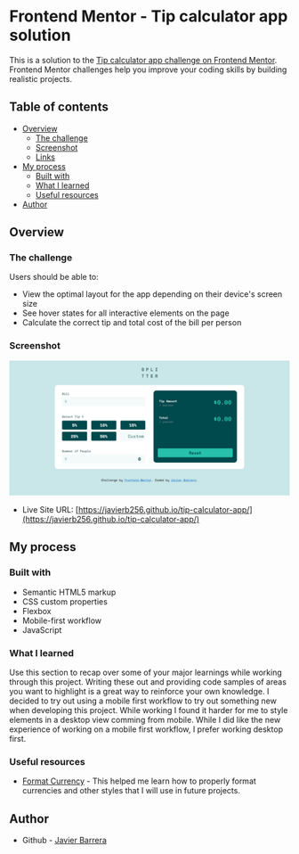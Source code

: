 # Frontend Mentor - Tip calculator app solution

This is a solution to the [Tip calculator app challenge on Frontend Mentor](https://www.frontendmentor.io/challenges/tip-calculator-app-ugJNGbJUX). Frontend Mentor challenges help you improve your coding skills by building realistic projects.

## Table of contents

- [Overview](#overview)
  - [The challenge](#the-challenge)
  - [Screenshot](#screenshot)
  - [Links](#links)
- [My process](#my-process)
  - [Built with](#built-with)
  - [What I learned](#what-i-learned)
  - [Useful resources](#useful-resources)
- [Author](#author)

## Overview

### The challenge

Users should be able to:

- View the optimal layout for the app depending on their device's screen size
- See hover states for all interactive elements on the page
- Calculate the correct tip and total cost of the bill per person

### Screenshot

![page screenshot](images/Screenshot-Tip-calculator-app.png)

- Live Site URL: [https://javierb256.github.io/tip-calculator-app/](https://javierb256.github.io/tip-calculator-app/)

## My process

### Built with

- Semantic HTML5 markup
- CSS custom properties
- Flexbox
- Mobile-first workflow
- JavaScript

### What I learned

Use this section to recap over some of your major learnings while working through this project. Writing these out and providing code samples of areas you want to highlight is a great way to reinforce your own knowledge.
I decided to try out using a mobile first workflow to try out something new when developing this project. While working I found it harder for me to style elements in a desktop view comming from mobile. While I did like the new experience
of working on a mobile first workflow, I prefer working desktop first.

### Useful resources

- [Format Currency](https://www.samanthaming.com/tidbits/30-how-to-format-currency-in-es6/) - This helped me learn how to properly format currencies and other styles that I will use in future projects.

## Author

- Github - [Javier Barrera](https://github.com/javierb256)

